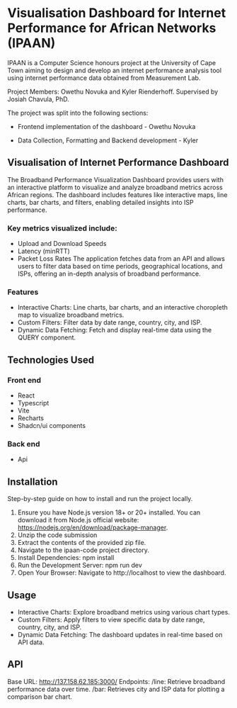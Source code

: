 # Visualisation Dashboard for Internet Performance for African Networks (IPAAN)

IPAAN is a Computer Science honours project at the University of Cape Town aiming to design and develop an internet performance analysis tool using internet performance data obtained from Measurement Lab.

Project Members: Owethu Novuka and Kyler Rienderhoff. Supervised by Josiah Chavula, PhD.

The project was split into the following sections:

- Frontend implementation of the dashboard - Owethu Novuka

- Data Collection, Formatting and Backend development - Kyler

## Visualisation of Internet Performance Dashboard
The Broadband Performance Visualization Dashboard provides users with an interactive platform to visualize and analyze broadband metrics across African regions. The dashboard includes features like interactive maps, line charts, bar charts, and filters, enabling detailed insights into ISP performance.

### Key metrics visualized include:
- Upload and Download Speeds
- Latency (minRTT)
- Packet Loss Rates
The application fetches data from an API and allows users to filter data based on time periods, geographical locations, and ISPs, offering an in-depth analysis of broadband performance.

### Features
- Interactive Charts: Line charts, bar charts, and an interactive choropleth map to visualize broadband metrics.
- Custom Filters: Filter data by date range, country, city, and ISP.
- Dynamic Data Fetching: Fetch and display real-time data using the QUERY component.

## Technologies Used
### Front end
- React
- Typescript
- Vite
- Recharts
- Shadcn/ui components
### Back end 
- Api

## Installation
Step-by-step guide on how to install and run the project locally.
1. Ensure you have Node.js version 18+ or 20+ installed. You can download it from Node.js official website: https://nodejs.org/en/download/package-manager.
2. Unzip the code submission
3. Extract the contents of the provided zip file.
4. Navigate to the ipaan-code project directory.
5. Install Dependencies: npm install
6. Run the Development Server: npm run dev
7. Open Your Browser: Navigate to http://localhost to view the dashboard.

## Usage
- Interactive Charts: Explore broadband metrics using various chart types.
- Custom Filters: Apply filters to view specific data by date range, country, city, and ISP.
- Dynamic Data Fetching: The dashboard updates in real-time based on API data.

## API
Base URL: http://137.158.62.185:3000/
Endpoints: 
/line: Retrieve broadband performance data over time.
/bar: Retrieves city and ISP data for plotting a comparison bar chart.
